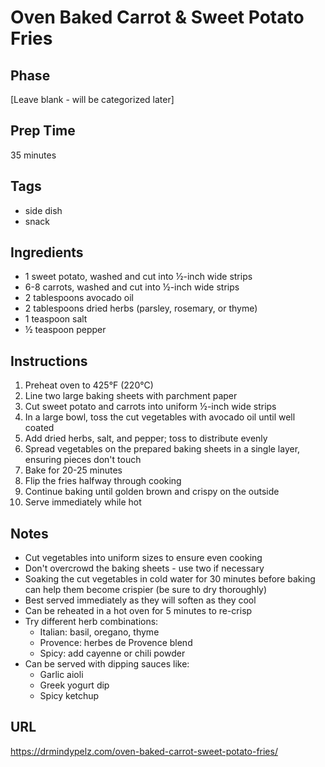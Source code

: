 # Oven Baked Carrot & Sweet Potato Fries

## Phase
[Leave blank - will be categorized later]

## Prep Time
35 minutes

## Tags
- side dish
- snack

## Ingredients
- 1 sweet potato, washed and cut into ½-inch wide strips
- 6-8 carrots, washed and cut into ½-inch wide strips
- 2 tablespoons avocado oil
- 2 tablespoons dried herbs (parsley, rosemary, or thyme)
- 1 teaspoon salt
- ½ teaspoon pepper

## Instructions
1. Preheat oven to 425°F (220°C)
2. Line two large baking sheets with parchment paper
3. Cut sweet potato and carrots into uniform ½-inch wide strips
4. In a large bowl, toss the cut vegetables with avocado oil until well coated
5. Add dried herbs, salt, and pepper; toss to distribute evenly
6. Spread vegetables on the prepared baking sheets in a single layer, ensuring pieces don't touch
7. Bake for 20-25 minutes
8. Flip the fries halfway through cooking
9. Continue baking until golden brown and crispy on the outside
10. Serve immediately while hot

## Notes
- Cut vegetables into uniform sizes to ensure even cooking
- Don't overcrowd the baking sheets - use two if necessary
- Soaking the cut vegetables in cold water for 30 minutes before baking can help them become crispier (be sure to dry thoroughly)
- Best served immediately as they will soften as they cool
- Can be reheated in a hot oven for 5 minutes to re-crisp
- Try different herb combinations:
  - Italian: basil, oregano, thyme
  - Provence: herbes de Provence blend
  - Spicy: add cayenne or chili powder
- Can be served with dipping sauces like:
  - Garlic aioli
  - Greek yogurt dip
  - Spicy ketchup

## URL
https://drmindypelz.com/oven-baked-carrot-sweet-potato-fries/
